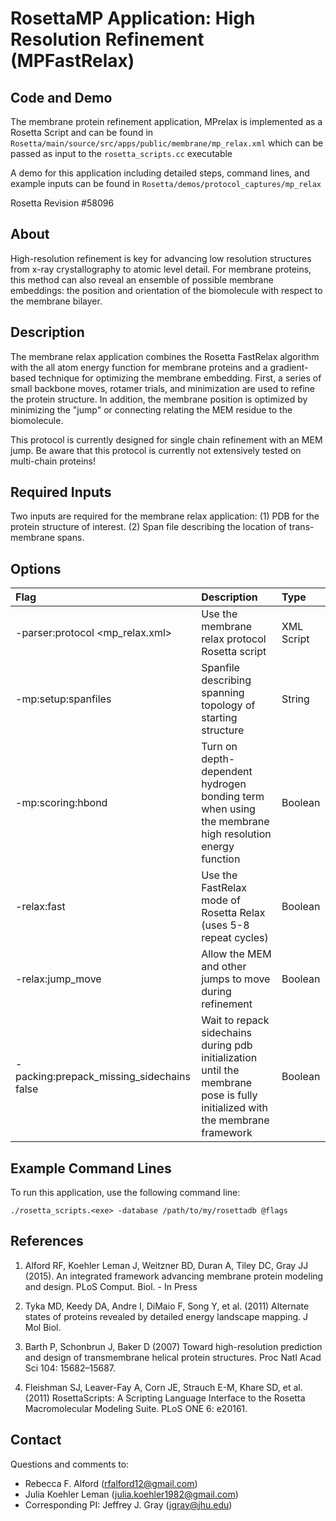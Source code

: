 # RosettaMP Application: High Resolution Refinement (MPFastRelax)

## Code and Demo
The membrane protein refinement application, MPrelax is implemented as a Rosetta Script and can be found in `Rosetta/main/source/src/apps/public/membrane/mp_relax.xml` which can be passed as input to the `rosetta_scripts.cc` executable

A demo for this application including detailed steps, command lines, and example inputs can be found in `Rosetta/demos/protocol_captures/mp_relax`

Rosetta Revision #58096

## About
High-resolution refinement is key for advancing low resolution structures from x-ray
crystallography to atomic level detail. For membrane proteins, this method can also
reveal an ensemble of possible membrane embeddings: the position and orientation of 
the biomolecule with respect to the membrane bilayer. 

## Description
The membrane relax application combines the Rosetta FastRelax algorithm with the
all atom energy function for membrane proteins and a gradient-based technique 
for optimizing the membrane embedding. First, a series of small backbone moves, 
rotamer trials, and minimization are used to refine the protein structure. In addition, 
the membrane position is optimized by minimizing the "jump" or connecting relating
the MEM residue to the biomolecule. 

This protocol is currently designed for single chain refinement with an MEM jump. Be aware that this protocol is currently not extensively tested on multi-chain proteins!

## Required Inputs
Two inputs are required for the membrane relax application: 
  (1) PDB for the protein structure of interest.
  (2) Span file describing the location of trans-membrane spans.

## Options

|**Flag**|**Description**|**Type**|
|:-------|:--------------|:-------|
|-parser:protocol <mp_relax.xml>|Use the membrane relax protocol Rosetta script|XML Script|
|-mp:setup:spanfiles|Spanfile describing spanning topology of starting structure|String|
|-mp:scoring:hbond|Turn on depth-dependent hydrogen bonding term when using the membrane high resolution energy function|Boolean|
|-relax:fast|Use the FastRelax mode of Rosetta Relax (uses 5-8 repeat cycles)|Boolean|
|-relax:jump_move|Allow the MEM and other jumps to move during refinement|Boolean|
|-packing:prepack_missing_sidechains false|Wait to repack sidechains during pdb initialization until the membrane pose is fully initialized with the membrane framework|Boolean|

## Example Command Lines
To run this application, use the following command line: 

`./rosetta_scripts.<exe> -database /path/to/my/rosettadb @flags`

## References
1. Alford RF, Koehler Leman J, Weitzner BD, Duran A, Tiley DC, Gray JJ (2015). An integrated framework advancing membrane protein modeling and design. PLoS Comput. Biol. - In Press

2. Tyka MD, Keedy DA, Andre I, DiMaio F, Song Y, et al. (2011) Alternate states of proteins revealed by detailed energy landscape mapping. J Mol Biol. 

3. Barth P, Schonbrun J, Baker D (2007) Toward high-resolution prediction and design of transmembrane helical protein structures. Proc Natl Acad Sci 104: 15682–15687. 

4. Fleishman SJ, Leaver-Fay A, Corn JE, Strauch E-M, Khare SD, et al. (2011) RosettaScripts: A Scripting Language Interface to the Rosetta Macromolecular Modeling Suite. PLoS ONE 6: e20161. 


## Contact

Questions and comments to: 
 - Rebecca F. Alford ([rfalford12@gmail.com](rfalford12@gmail.com))
 - Julia Koehler Leman ([julia.koehler1982@gmail.com](julia.koehler1982@gmail.com))
 - Corresponding PI: Jeffrey J. Gray ([jgray@jhu.edu](jgray@jhu.edu))
